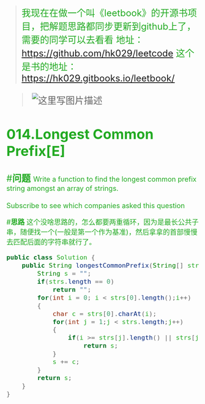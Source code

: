><font size =5 color=#22aa22>我现在在做一个叫《leetbook》的开源书项目，把解题思路都同步更新到github上了，需要的同学可以去看看
地址：https://github.com/hk029/leetcode
这个是书的地址：https://hk029.gitbooks.io/leetbook/

>![这里写图片描述](http://img.blog.csdn.net/20160417165037477)

014.Longest Common Prefix[E]
---

#**问题**
<font size=4>Write a function to find the longest common prefix string amongst an array of strings.

<font size=4>Subscribe to see which companies asked this question

#**思路**
<font size=4>这个没啥思路的，怎么都要两重循环，因为是最长公共子串，随便找一个(一般是第一个作为基准)，然后拿拿的首部慢慢去匹配后面的字符串就行了。
```java
public class Solution {
    public String longestCommonPrefix(String[] strs) {
        String s = "";
        if(strs.length == 0)
            return "";
        for(int i = 0; i < strs[0].length();i++)
        {
            char c = strs[0].charAt(i);
            for(int j = 1;j < strs.length;j++)
            {
                if(i >= strs[j].length() || strs[j].charAt(i) != c)
                    return s;
            }
            s += c;
        }
        return s;
    }
}
```

